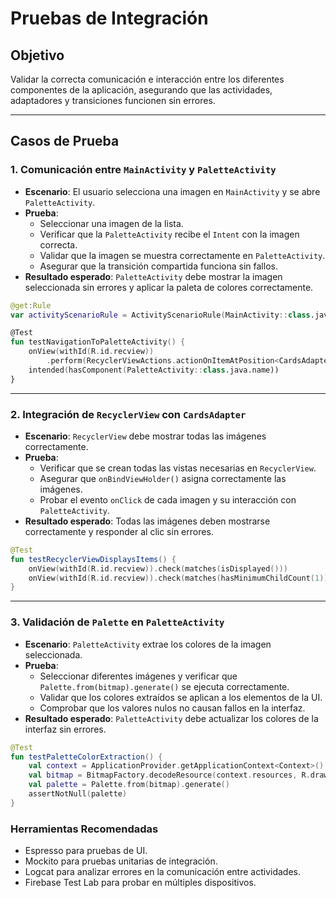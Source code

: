
# Pruebas de Integración

## Objetivo
Validar la correcta comunicación e interacción entre los diferentes componentes de la aplicación, asegurando que las actividades, adaptadores y transiciones funcionen sin errores.

---
## Casos de Prueba
### 1. Comunicación entre `MainActivity` y `PaletteActivity`
- **Escenario**: El usuario selecciona una imagen en `MainActivity` y se abre `PaletteActivity`.
- **Prueba**:
  - Seleccionar una imagen de la lista.
  - Verificar que la `PaletteActivity` recibe el `Intent` con la imagen correcta.
  - Validar que la imagen se muestra correctamente en `PaletteActivity`.
  - Asegurar que la transición compartida funciona sin fallos.
- **Resultado esperado**: `PaletteActivity` debe mostrar la imagen seleccionada sin errores y aplicar la paleta de colores correctamente.
```kotlin
@get:Rule
var activityScenarioRule = ActivityScenarioRule(MainActivity::class.java)

@Test
fun testNavigationToPaletteActivity() {
    onView(withId(R.id.recview))
        .perform(RecyclerViewActions.actionOnItemAtPosition<CardsAdapter.ViewHolder>(0, click()))
    intended(hasComponent(PaletteActivity::class.java.name))
}
```
---

### 2. Integración de `RecyclerView` con `CardsAdapter`
- **Escenario**: `RecyclerView` debe mostrar todas las imágenes correctamente.
- **Prueba**:
  - Verificar que se crean todas las vistas necesarias en `RecyclerView`.
  - Asegurar que `onBindViewHolder()` asigna correctamente las imágenes.
  - Probar el evento `onClick` de cada imagen y su interacción con `PaletteActivity`.
- **Resultado esperado**: Todas las imágenes deben mostrarse correctamente y responder al clic sin errores.
```kotlin
@Test
fun testRecyclerViewDisplaysItems() {
    onView(withId(R.id.recview)).check(matches(isDisplayed()))
    onView(withId(R.id.recview)).check(matches(hasMinimumChildCount(1)))
}
```
---

### 3. Validación de `Palette` en `PaletteActivity`
- **Escenario**: `PaletteActivity` extrae los colores de la imagen seleccionada.
- **Prueba**:
  - Seleccionar diferentes imágenes y verificar que `Palette.from(bitmap).generate()` se ejecuta correctamente.
  - Validar que los colores extraídos se aplican a los elementos de la UI.
  - Comprobar que los valores nulos no causan fallos en la interfaz.
- **Resultado esperado**: `PaletteActivity` debe actualizar los colores de la interfaz sin errores.
```kotlin
@Test
fun testPaletteColorExtraction() {
    val context = ApplicationProvider.getApplicationContext<Context>()
    val bitmap = BitmapFactory.decodeResource(context.resources, R.drawable.image1)
    val palette = Palette.from(bitmap).generate()
    assertNotNull(palette)
}
```

### Herramientas Recomendadas
- Espresso para pruebas de UI.
- Mockito para pruebas unitarias de integración.
- Logcat para analizar errores en la comunicación entre actividades.
- Firebase Test Lab para probar en múltiples dispositivos.
